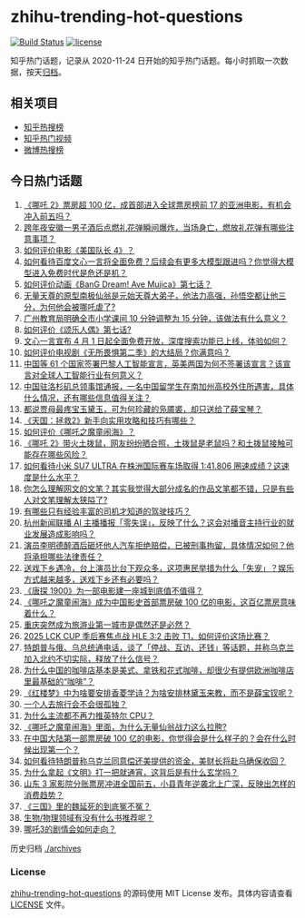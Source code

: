 # zhihu-trending-hot-questions

[![Build Status](https://github.com/justjavac/zhihu-trending-hot-questions/workflows/ci/badge.svg?branch=master)](https://github.com/justjavac/zhihu-trending-hot-questions/actions)
[![license](https://img.shields.io/github/license/justjavac/zhihu-trending-hot-questions)](https://github.com/justjavac/zhihu-trending-hot-questions/blob/master/LICENSE)

知乎热门话题，记录从 2020-11-24
日开始的知乎热门话题。每小时抓取一次数据，按天[归档](./archives)。

## 相关项目

- [知乎热搜榜](https://github.com/justjavac/zhihu-trending-top-search)
- [知乎热门视频](https://github.com/justjavac/zhihu-trending-hot-video)
- [微博热搜榜](https://github.com/justjavac/weibo-trending-hot-search)

## 今日热门话题

<!-- BEGIN -->
<!-- 最后更新时间 Fri Feb 14 2025 05:17:20 GMT+0800 (China Standard Time) -->

1. [《哪吒 2》票房超 100 亿，成首部进入全球票房榜前 17 的亚洲电影，有机会冲入前五吗？](https://www.zhihu.com/question/12083987320)
1. [跨年夜安徽一男子酒后点燃礼花弹瞬间爆炸，当场身亡，燃放礼花弹有哪些注意事项？](https://www.zhihu.com/question/12016863335)
1. [如何评价电影《美国队长 4》？](https://www.zhihu.com/question/64556192)
1. [如何看待百度文心一言将全面免费？后续会有更多大模型跟进吗？你觉得大模型进入免费时代是危还是机？](https://www.zhihu.com/question/12088143492)
1. [如何评价动画《BanG Dream! Ave Mujica》第七话？](https://www.zhihu.com/question/12164736604)
1. [无量天尊的原型南极仙翁是元始天尊大弟子，他法力高强，孙悟空都让他三分，为何他会被哪吒虐了?](https://www.zhihu.com/question/11179379735)
1. [广州教育局明确全市小学课间 10 分钟调整为 15 分钟，该做法有什么意义？](https://www.zhihu.com/question/11988366358)
1. [如何评价《颂乐人偶》第七话?](https://www.zhihu.com/question/12160258465)
1. [文心一言宣布 4 月 1 日起全面免费开放，深度搜索功能已上线，体验如何？](https://www.zhihu.com/question/12087931133)
1. [如何评价电视剧《无所畏惧第二季》的大结局？你满意吗？](https://www.zhihu.com/question/12042512740)
1. [中国等 61 个国家签署巴黎人工智能宣言，英美两国为何不签署该宣言？该宣言对全球人工智能行业有何意义？](https://www.zhihu.com/question/11980492373)
1. [中国驻洛杉矶总领事馆通报，一名中国留学生在南加州高校外住所遇害，具体什么情况，还有哪些信息值得关注？](https://www.zhihu.com/question/12080144681)
1. [都说贾母最疼宝玉黛玉，可为何珍藏的凫靥裘，却只送给了薛宝琴？](https://www.zhihu.com/question/5540653099)
1. [《天国：拯救2》新手向实用攻略和技巧有哪些？](https://www.zhihu.com/question/11340636426)
1. [如何评价《哪吒之魔童闹海》？](https://www.zhihu.com/question/11189041124)
1. [《哪吒 2》带火土拨鼠，网友纷纷晒合照，土拨鼠是老鼠吗？和土拨鼠接触可能存在哪些风险？](https://www.zhihu.com/question/11886511438)
1. [如何看待小米 SU7 ULTRA 在株洲国际赛车场取得 1:41.806 圈速成绩？这速度是什么水平？](https://www.zhihu.com/question/11996048801)
1. [你怎么理解网文的文笔？其实我觉得大部分成名的作品文笔都不错，只是有些人对文笔理解太狭隘了?](https://www.zhihu.com/question/11982197198)
1. [有哪些只有经验丰富的司机才知道的驾驶技巧？](https://www.zhihu.com/question/40494621)
1. [杭州新闻联播 AI 主播播报「零失误」，反映了什么？这会对播音主持行业的就业发展造成影响吗？](https://www.zhihu.com/question/12009964306)
1. [演员李明德醉酒后砸坏他人汽车拒绝赔偿，已被刑事拘留，具体情况如何？他将承担哪些法律责任？](https://www.zhihu.com/question/12020609619)
1. [送戏下乡遇冷，台上演员比台下观众多，这项惠民举措为什么「失宠」？娱乐方式越来越多，送戏下乡还有必要吗？](https://www.zhihu.com/question/11922529022)
1. [《唐探 1900》为一部电影建一座城到底值不值得？](https://www.zhihu.com/question/11942079584)
1. [《哪吒之魔童闹海》成为中国影史首部票房破 100 亿的电影，这百亿票房意味着什么？](https://www.zhihu.com/question/12144718943)
1. [重庆突然成为旅游业第一城市是偶然还是必然？](https://www.zhihu.com/question/340959457)
1. [2025 LCK CUP 季后赛焦点战 HLE 3:2 击败 T1，如何评价这场比赛？](https://www.zhihu.com/question/12150591837)
1. [特朗普与俄、乌总统通电话，谈了「停战、互访、还钱」等话题，并称乌克兰加入北约不切实际，释放了什么信号？](https://www.zhihu.com/question/12073298413)
1. [为什么中国的咖啡店基本是美式、拿铁和花式咖啡，却很少有提供欧洲咖啡店里最基础的“咖啡”？](https://www.zhihu.com/question/601254231)
1. [《红楼梦》中为啥要安排香菱学诗？为啥安排林黛玉来教，而不是薛宝钗呢？](https://www.zhihu.com/question/680156118)
1. [一个人去旅行会不会很孤独？](https://www.zhihu.com/question/360876354)
1. [为什么主流都不再力推英特尔 CPU？](https://www.zhihu.com/question/1984508209)
1. [《哪吒之魔童闹海》里面，为什么无量仙翁战力这么拉胯?](https://www.zhihu.com/question/11268796832)
1. [在中国大陆第一部票房破 100 亿的电影，你觉得会是什么样子的？会在什么时候出现第一个？](https://www.zhihu.com/question/536818141)
1. [如何看待特朗普称乌克兰同意偿还美提供的资金，美财长将赴乌确保收回？](https://www.zhihu.com/question/12078021643)
1. [为什么拿起《文明》打一把就通宵，这背后是有什么玄学吗？](https://www.zhihu.com/question/12033377032)
1. [山东 3 家影院分账票房冲进全国前五，小县青年逆袭北上广深，反映出怎样的消费趋势？](https://www.zhihu.com/question/12037236866)
1. [《三国》里的魏延死的到底冤不冤？](https://www.zhihu.com/question/11048333416)
1. [生物/物理领域有没有什么书推荐呢？](https://www.zhihu.com/question/660121594)
1. [哪吒3的剧情会如何走向？](https://www.zhihu.com/question/11575863557)

<!-- END -->

历史归档 [./archives](./archives)

### License

[zhihu-trending-hot-questions](https://github.com/justjavac/zhihu-trending-hot-questions)
的源码使用 MIT License 发布。具体内容请查看 [LICENSE](./LICENSE) 文件。
